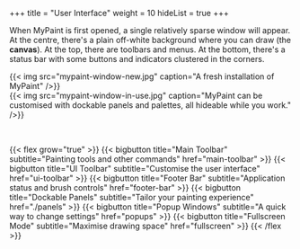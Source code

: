 +++
title = "User Interface"
weight = 10
hideList = true
+++

When MyPaint is first opened, a single relatively sparse window will appear. At the centre, there's a plain off-white
background where you can draw (the **canvas**). At the top, there are toolbars and menus. At the bottom, there's a
status bar with some buttons and indicators clustered in the corners.<!--more-->

{{< img src="mypaint-window-new.jpg" caption="A fresh installation of MyPaint" />}}
<br>
{{< img src="mypaint-window-in-use.jpg" caption="MyPaint can be customised with dockable panels and palettes, all hideable while you work." />}}

<br>

{{< flex grow="true" >}}
    {{< bigbutton title="Main Toolbar" subtitle="Painting tools and other commands" href="main-toolbar" >}}
    {{< bigbutton title="UI Toolbar" subtitle="Customise the user interface" href="ui-toolbar" >}}
    {{< bigbutton title="Footer Bar" subtitle="Application status and brush controls" href="footer-bar" >}}
    {{< bigbutton title="Dockable Panels" subtitle="Tailor your painting experience" href="./panels" >}}
    {{< bigbutton title="Popup Windows" subtitle="A quick way to change settings" href="popups" >}}
    {{< bigbutton title="Fullscreen Mode" subtitle="Maximise drawing space" href="fullscreen" >}}
{{< /flex >}}
